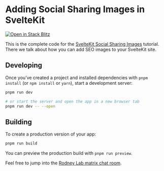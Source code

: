 # Adding Social Sharing Images in SvelteKit

[![Open in Stack Blitz](https://developer.stackblitz.com/img/open_in_stackblitz.svg)](https://stackblitz.com/github/rodneylab/cloudcannon-sveltekit-social-sharing-images)

This is the complete code for the <a href="http://cloudcannon.com/tutorials/sveltekit-beginner-tutorial/adding-social-sharing-images-in-sveltekit/?utm_campaign=Rodney%20SvelteKit%20Social%20Sharing%20Tutorial&utm_source=email">SvelteKit Social Sharing Images</a> tutorial. There we talk about how you can add SEO images to your SvelteKit site.

## Developing

Once you&rsquo;ve created a project and installed dependencies with `pnpm install` (or `npm install` or `yarn`), start a development server:

```bash
pnpm run dev

# or start the server and open the app in a new browser tab
pnpm run dev -- --open
```

## Building

To create a production version of your app:

```bash
pnpm run build
```

You can preview the production build with `pnpm run preview`.

Feel free to jump into the
[Rodney Lab matrix chat room](https://matrix.to/#/%23rodney:matrix.org).
